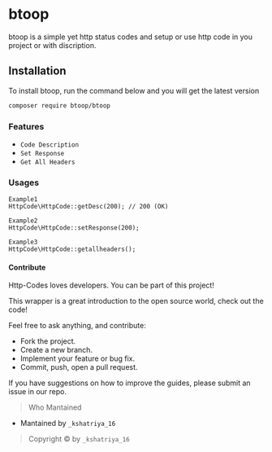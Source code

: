 btoop
===

btoop is a simple yet http status codes and setup or use http code in you project or with discription.

## Installation

To install btoop, run the command below and you will get the latest version
```sh
composer require btoop/btoop
```

### Features
* `Code Description`
* `Set Response`
* `Get All Headers`

### Usages
```
Example1
HttpCode\HttpCode::getDesc(200); // 200 (OK)

Example2
HttpCode\HttpCode::setResponse(200);

Example3
HttpCode\HttpCode::getallheaders();
```

#### Contribute

Http-Codes loves developers. You can be part of this project!

This wrapper is a great introduction to the open source world, check out the code!

Feel free to ask anything, and contribute:

- Fork the project.
- Create a new branch.
- Implement your feature or bug fix.
- Commit, push, open a pull request.

If you have suggestions on how to improve the guides, please submit an issue in our repo.

> Who Mantained
  
* Mantained by `_kshatriya_16`

> Copyright &copy; by `_kshatriya_16`
